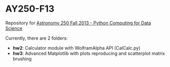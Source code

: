 AY250-F13
=========

Repository for [Astronomy 250 Fall 2013 - Python Computing for Data Science](http://profjsb.github.io/python-seminar/)   

Currently, there are 2 folders:      

* **hw2**: Calculator module with WolframAlpha API (CalCalc.py)    
* **hw3**: Advanced Matplotlib with plots reproducing and scatterplot matrix brushing
